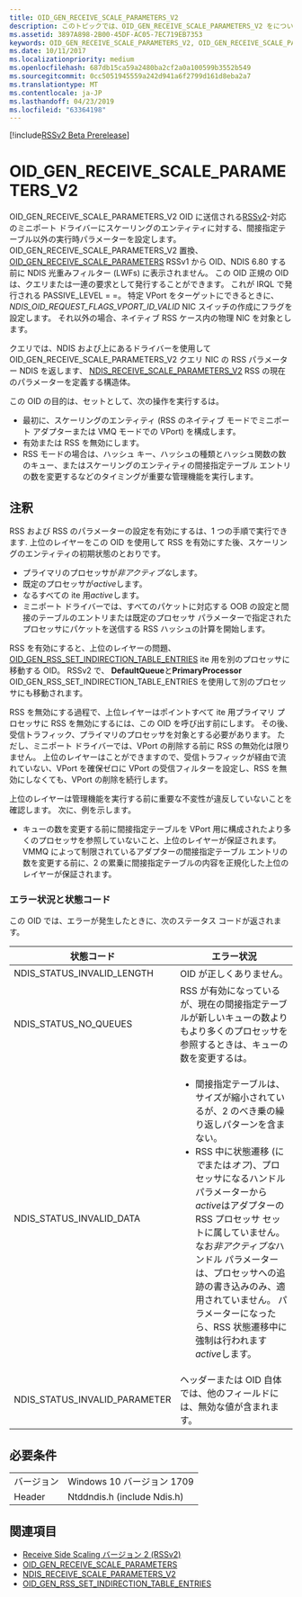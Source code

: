 ```yaml
---
title: OID_GEN_RECEIVE_SCALE_PARAMETERS_V2
description: このトピックでは、OID_GEN_RECEIVE_SCALE_PARAMETERS_V2 をについて説明します
ms.assetid: 3897A898-2B00-45DF-AC05-7EC719EB7353
keywords: OID_GEN_RECEIVE_SCALE_PARAMETERS_V2, OID_GEN_RECEIVE_SCALE_PARAMETERS_V2 RSSv2
ms.date: 10/11/2017
ms.localizationpriority: medium
ms.openlocfilehash: 687db15ca59a2480ba2cf2a0a100599b3552b549
ms.sourcegitcommit: 0cc5051945559a242d941a6f2799d161d8eba2a7
ms.translationtype: MT
ms.contentlocale: ja-JP
ms.lasthandoff: 04/23/2019
ms.locfileid: "63364198"
---
```

[!include[RSSv2 Beta Prerelease](../rssv2-beta-prerelease.md)]

# <a name="oidgenreceivescaleparametersv2"></a>OID_GEN_RECEIVE_SCALE_PARAMETERS_V2

OID_GEN_RECEIVE_SCALE_PARAMETERS_V2 OID に送信される[RSSv2](receive-side-scaling-version-2-rssv2-.md)-対応のミニポート ドライバーにスケーリングのエンティティに対する、間接指定テーブル以外の実行時パラメーターを設定します。 OID_GEN_RECEIVE_SCALE_PARAMETERS_V2 置換、 [OID_GEN_RECEIVE_SCALE_PARAMETERS](oid-gen-receive-scale-parameters.md) RSSv1 から OID、NDIS 6.80 する前に NDIS 光重みフィルター (LWFs) に表示されません。 この OID 正規の OID は、クエリまたは一連の要求として発行することができます。 これが IRQL で発行される PASSIVE_LEVEL = =。 特定 VPort をターゲットにできるときに、 *NDIS_OID_REQUEST_FLAGS_VPORT_ID_VALID* NIC スイッチの作成にフラグを設定します。 それ以外の場合、ネイティブ RSS ケース内の物理 NIC を対象とします。

クエリでは、NDIS および上にあるドライバーを使用して OID_GEN_RECEIVE_SCALE_PARAMETERS_V2 クエリ NIC の RSS パラメーター NDIS を返します、 [NDIS_RECEIVE_SCALE_PARAMETERS_V2](https://msdn.microsoft.com/library/windows/hardware/96EAB6EE-BF9A-46AD-8DED-5D9BD2B6F219) RSS の現在のパラメーターを定義する構造体。

この OID の目的は、セットとして、次の操作を実行するは。

- 最初に、スケーリングのエンティティ (RSS のネイティブ モードでミニポート アダプターまたは VMQ モードでの VPort) を構成します。
- 有効または RSS を無効にします。
- RSS モードの場合は、ハッシュ キー、ハッシュの種類とハッシュ関数の数のキュー、またはスケーリングのエンティティの間接指定テーブル エントリの数を変更するなどのタイミングが重要な管理機能を実行します。

## <a name="remarks"></a>注釈

RSS および RSS のパラメーターの設定を有効にするは、1 つの手順で実行できます. 上位のレイヤーをこの OID を使用して RSS を有効にすた後、スケーリングのエンティティの初期状態のとおりです。

- プライマリのプロセッサが*非アクティブな*します。
- 既定のプロセッサが*active*します。
- なるすべての ite 用*active*します。
- ミニポート ドライバーでは、すべてのパケットに対応する OOB の設定と間接のテーブルのエントリまたは既定のプロセッサ パラメーターで指定されたプロセッサにパケットを送信する RSS ハッシュの計算を開始します。

RSS を有効にすると、上位のレイヤーの問題、 [OID_GEN_RSS_SET_INDIRECTION_TABLE_ENTRIES](oid-gen-rss-set-indirection-table-entries.md) ite 用を別のプロセッサに移動する OID。 RSSv2 で、 **DefaultQueue**と**PrimaryProcessor** OID_GEN_RSS_SET_INDIRECTION_TABLE_ENTRIES を使用して別のプロセッサにも移動されます。

RSS を無効にする過程で、上位レイヤーはポイントすべて ite 用プライマリ プロセッサに RSS を無効にするには、この OID を呼び出す前にします。 その後、受信トラフィック、プライマリのプロセッサを対象とする必要があります。 ただし、ミニポート ドライバーでは、VPort の削除する前に RSS の無効化は限りません。 上位のレイヤーはことができますので、受信トラフィックが経由で流れていない、VPort を確保ゼロに VPort の受信フィルターを設定し、RSS を無効にしなくても、VPort の削除を続行します。

上位のレイヤーは管理機能を実行する前に重要な不変性が違反していないことを確認します。 次に、例を示します。

- キューの数を変更する前に間接指定テーブルを VPort 用に構成されたより多くのプロセッサを参照していないこと、上位のレイヤーが保証されます。
VMMQ によって制限されているアダプターの間接指定テーブル エントリの数を変更する前に、2 の累乗に間接指定テーブルの内容を正規化した上位のレイヤーが保証されます。

### <a name="error-conditions-and-status-codes"></a>エラー状況と状態コード

この OID では、エラーが発生したときに、次のステータス コードが返されます。

| 状態コード | エラー状況 |
| --- | --- |
| NDIS_STATUS_INVALID_LENGTH | OID が正しくありません。 |
| NDIS_STATUS_NO_QUEUES | RSS が有効になっているが、現在の間接指定テーブルが新しいキューの数よりもより多くのプロセッサを参照するときは、キューの数を変更するは。 |
| NDIS_STATUS_INVALID_DATA | <ul><li>間接指定テーブルは、サイズが縮小されているが、2 のべき乗の繰り返しパターンを含まない。</li><li>RSS 中に状態遷移 (に*で*または*オフ*)、プロセッサになるハンドル パラメーターから*active*はアダプターの RSS プロセッサ セットに属していません。 なお*非アクティブな*ハンドル パラメーターは、プロセッサへの追跡の書き込みのみ、適用されていません。 パラメーターになったら、RSS 状態遷移中に強制は行われます*active*します。</li></ul> |
| NDIS_STATUS_INVALID_PARAMETER | ヘッダーまたは OID 自体では、他のフィールドには、無効な値が含まれます。 |

## <a name="requirements"></a>必要条件

| | |
| --- | --- |
| バージョン | Windows 10 バージョン 1709 |
| Header | Ntddndis.h (include Ndis.h) |

## <a name="see-also"></a>関連項目

- [Receive Side Scaling バージョン 2 (RSSv2)](receive-side-scaling-version-2-rssv2-.md)
- [OID_GEN_RECEIVE_SCALE_PARAMETERS](oid-gen-receive-scale-parameters.md)
- [NDIS_RECEIVE_SCALE_PARAMETERS_V2](https://msdn.microsoft.com/library/windows/hardware/96EAB6EE-BF9A-46AD-8DED-5D9BD2B6F219)
- [OID_GEN_RSS_SET_INDIRECTION_TABLE_ENTRIES](oid-gen-rss-set-indirection-table-entries.md)

